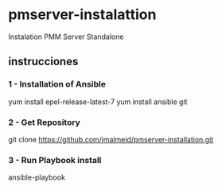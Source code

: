 # pmserver-instalattion
Instalation PMM Server Standalone

## instrucciones

### 1 - Installation of Ansible
yum install epel-release-latest-7
yum install ansible git

### 2 - Get Repository
git clone https://github.com/jmalmeid/pmserver-installation.git

### 3 - Run Playbook install
ansible-playbook 
